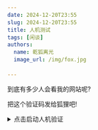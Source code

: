 ```yaml
---
date: 2024-12-20T23:55
slug: 2024-12-20T23:55
title: 人机测试
tags: [闲谈]
authors:
  name: 乾狐离光
  image_url: /img/fox.jpg

---
```


到底有多少人会看我的网站呢?

把这个验证码发给狐狸吧!

<details>
    <summary>点击启动人机验证</summary>

![](test.jpg)
</details>